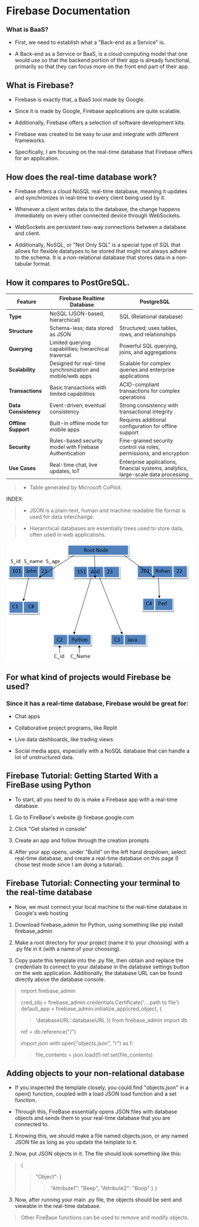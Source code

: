 # Firebase Documentation

### What is BaaS?

- First, we need to establish what a "Back-end as a Service" is.

- A Back-end as a Service or BaaS, is a cloud computing model that one would use so that the backend portion of their app is already functional, primarily so that they can focus more on the front end part of their app.

## What is Firebase?

- Firebase is exactly that, a BaaS tool made by Google.

- Since it is made by Google, Firebase applications are quite scalable.

- Additionally, Firebase offers a selection of software development kits.

- Firebase was created to be easy to use and integrate with different frameworks.

- Specifically, I am focusing on the real-time database that Firebase offers for an application.

## How does the real-time database work?

- Firebase offers a cloud NoSQL real-time database, meaning it updates and synchronizes in real-time to every client being used by it.

- Whenever a client writes data to the database, the change happens immediately on every other connected device through WebSockets.

- WebSockets are persistent two-way connections between a database and client.

- Additionally, NoSQL, or "Not Only SQL" is a special type of SQL that allows for flexible datatypes to be stored that might not always adhere to the schema. It is a non-relational database that stores data in a non-tabular format.

## How it compares to PostGreSQL.

| Feature | Firebase Realtime Database | PostgreSQL |
|---------|----------------------------|------------|
| **Type** | NoSQL (JSON-based, hierarchical) | SQL (Relational database) |
| **Structure** | Schema-less; data stored as JSON | Structured; uses tables, rows, and relationships |
| **Querying** | Limited querying capabilities; hierarchical traversal | Powerful SQL querying, joins, and aggregations |
| **Scalability** | Designed for real-time synchronization and mobile/web apps | Scalable for complex queries and enterprise applications |
| **Transactions** | Basic transactions with limited capabilities | ACID-compliant transactions for complex operations |
| **Data Consistency** | Event-driven; eventual consistency | Strong consistency with transactional integrity |
| **Offline Support** | Built-in offline mode for mobile apps | Requires additional configuration for offline support |
| **Security** | Rules-based security model with Firebase Authentication | Fine-grained security control via roles, permissions, and encryption |
| **Use Cases** | Real-time chat, live updates, IoT | Enterprise applications, financial systems, analytics, large-scale data processing |

> - Table generated by Microsoft CoPilot.

INDEX:

> - JSON is a plain-text, human and machine readable file format is used for data interchange.

> - Hierarchical databases are essentially trees used to store data, often used in web applications.

![HierarchicalDatabase](./Images/HierarchicalDatabase.png)

## For what kind of projects would Firebase be used?

### Since it has a real-time database, Firebase would be great for:

- Chat apps

- Collaborative project programs, like Replit

- Live data dashboards, like trading views

- Social media apps, especially with a NoSQL database that can handle a lot of unstructured data.

## Firebase Tutorial: Getting Started With a FireBase using Python

- To start, all you need to do is make a Firebase app with a real-time database.

1. Go to FireBase's website @ firebase.google.com

2. Click "Get started in console"

3. Create an app and follow through the creation prompts

4. After your app opens, under "Build" on the left hand dropdown, select real-time database, and create a real-time database on this page (I chose test mode since I am doing a tutorial).

## Firebase Tutorial: Connecting your terminal to the real-time database

- Now, we must connect your local machine to the real-time database in Google's web hosting

1. Download firebase_admin for Python, using something like pip install firebase_admin

2. Make a root directory for your project (name it to your choosing) with a .py file in it (with a name of your choosing).

3. Copy paste this template into the .py file, then obtain and replace the credentials to connect to your database in the database settings button on the web application. Additionally, the database URL can be found directly above the database console.

> import firebase_admin
> 
> cred_obj = firebase_admin.credentials.Certificate('....path to file')
> default_app = firebase_admin.initialize_app(cred_object, {
>> 'databaseURL':databaseURL
>> })
> from firebase_admin import db
> 
> ref = db.reference("/")
> 
> import json
> with open("objects.json", "r") as f:
>> file_contents = json.load(f)
> ref.set(file_contents)


## Adding objects to your non-relational database

- If you inspected the template closely, you could find "objects.json" in a open() function, coupled with a load JSON load function and a set function.

- Through this, FireBase essentially opens JSON files with database objects and sends them to your real-time database that you are connected to. 

1. Knowing this, we should make a file named objects.json, or any named JSON file as long as you update the template to it. 

2. Now, put JSON objects in it. The file should look something like this:

> {
>> "Object":
>> {
>>> "Attribute1": "Beep",
>>> "Attribute2": "Boop"
>> }
> }

3. Now, after running your main .py file, the objects should be sent and viewable in the real-time database. 

> Other FireBase functions can be used to remove and modify objects.